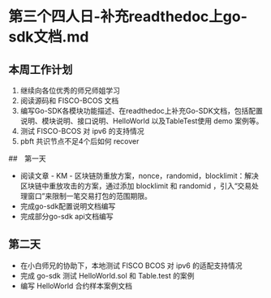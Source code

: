 # 第三个四人日-补充readthedoc上go-sdk文档.md

## 本周工作计划

1. 继续向各位优秀的师兄师姐学习
2. 阅读源码和 FISCO-BCOS 文档
3. 编写Go-SDK各模块功能描述、在readthedoc上补充Go-SDK文档，包括配置说明、模块说明、接口说明、HelloWorld 以及TableTest使用 demo 案例等。
4. 测试 FISCO-BCOS 对 ipv6 的支持情况 
5. pbft 共识节点不足4个后如何 recover

##　第一天

- 阅读文章 - KM - 区块链防重放方案，nonce，randomid，blocklimit：解决区块链中重放攻击的方案，通过添加 blocklimit 和 randomid ，引入“交易处理窗口”来限制一笔交易打包的范围期限。
- 完成go-sdk配置说明文档编写
- 完成部分go-sdk api文档编写

## 第二天

- 在小白师兄的协助下，本地测试 FISCO BCOS 对 ipv6 的适配支持情况
- 完成 go-sdk 测试 HelloWorld.sol 和 Table.test 的案例
- 编写 HelloWorld 合约样本案例文档

